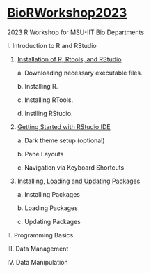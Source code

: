 # [BioRWorkshop2023](https://rvcuenca.github.io/BioRWorkshop2023/)
2023 R Workshop for MSU-IIT Bio Departments

I.    Introduction to R and RStudio

  1. [Installation of R, Rtools, and RStudio](https://rvcuenca.github.io/BioRWorkshop2023/Talk2023-BioRWorkshop-Part1.html)
  
     a.    Downloading necessary executable files.
     
     b.    Installing R.
  
     c.    Installing RTools.
  
     d.    Instlling RStudio.
     
     
  2. [Getting Started with RStudio IDE](https://rvcuenca.github.io/BioRWorkshop2023/Talk2023-BioRWorkshop-Part2.html)
  
     a.    Dark theme setup (optional)
     
     b.    Pane Layouts
     
     c.    Navigation via Keyboard Shortcuts
     
  3. [Installing, Loading and Updating Packages](https://rvcuenca.github.io/BioRWorkshop2023/Talk2023-BioRWorkshop-Part3.html)
  
     a.    Installing Packages
     
     b.    Loading Packages
     
     c.    Updating Packages
  

II.    Programming Basics

III.    Data Management

IV.    Data Manipulation
